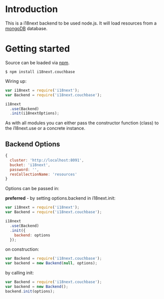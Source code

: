 # Introduction

This is a i18next backend to be used node.js. It will load resources from a [mongoDB](https://www.mongodb.org) database.

# Getting started

Source can be loaded via [npm](https://www.npmjs.com/package/i18next.couchbase).

```
$ npm install i18next.couchbase
```

Wiring up:

```js
var i18next = require('i18next');
var Backend = require('i18next.couchbase');

i18next
  .use(Backend)
  .init(i18nextOptions);
```

As with all modules you can either pass the constructor function (class) to the i18next.use or a concrete instance.

## Backend Options

```js
{
  cluster: 'http://localhost:8091',
  bucket: 'i18next',
  password: '',
  resCollectionName: 'resources'
}
```

Options can be passed in:

**preferred** - by setting options.backend in i18next.init:

```js
var i18next = require('i18next');
var Backend = require('i18next.couchbase');

i18next
  .use(Backend)
  .init({
    backend: options
  });
```

on construction:

```js
var Backend = require('i18next.couchbase');
var backend = new Backend(null, options);
```

by calling init:

```js
var Backend = require('i18next.couchbase');
var backend = new Backend();
backend.init(options);
```
